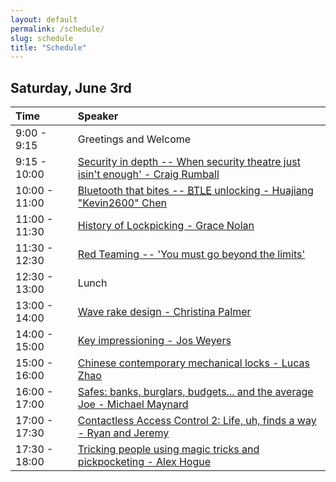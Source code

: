 ```yaml
---
layout: default
permalink: /schedule/
slug: schedule
title: "Schedule"
---
```


## Saturday, June 3rd

| Time           | Speaker                     |
| :------------- | :-------------              |
| 9:00 - 9:15    | Greetings and Welcome       |
| 9:15 - 10:00   | [Security in depth -- When security theatre just isin't enough' - Craig Rumball](https://ozlockcon.com/speakers/#craig-rumball)       |
| 10:00 - 11:00  | [Bluetooth that bites -- <abbr title="Bluetooth Low Energy">BTLE</abbr> unlocking - Huajiang "Kevin2600" Chen](https://ozlockcon.com/speakers/#huajiang-kevin2600-chen)       |
| 11:00 - 11:30  | [History of Lockpicking - Grace Nolan](https://ozlockcon.com/speakers/#grace-nolan)       |
| 11:30 - 12:30  | [Red Teaming -- 'You must go beyond the limits'](https://ozlockcon.com/speakers/#wayne-ronaldson)       |
| 12:30 - 13:00  | Lunch       |
| 13:00 - 14:00  | [Wave rake design - Christina Palmer](https://ozlockcon.com/speakers/#christina-palmer)     |
| 14:00 - 15:00  | [Key impressioning - Jos Weyers](https://ozlockcon.com/speakers/#jos-weyers)     |
| 15:00 - 16:00  | [Chinese contemporary mechanical locks - Lucas Zhao](https://ozlockcon.com/speakers/#lucas-zhao) |
| 16:00 - 17:00  | [Safes: banks, burglars, budgets... and the average Joe - Michael Maynard](https://ozlockcon.com/speakers/#michael-maynard) |
| 17:00 - 17:30  | [Contactless Access Control 2: Life, uh, finds a way - Ryan and Jeremy](https://ozlockcon.com/speakers/#ryan-and-jeremy) |
| 17:30 - 18:00  | [Tricking people using magic tricks and pickpocketing - Alex Hogue](https://ozlockcon.com/speakers/#alex-hogue) |
